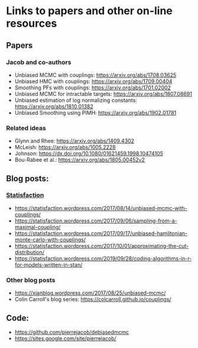 # Links to papers and other on-line resources

## Papers

### Jacob and co-authors

* Unbiased MCMC with couplings: https://arxiv.org/abs/1708.03625
* Unbiased HMC with couplings: https://arxiv.org/abs/1709.00404
* Smoothing PFs with couplings: https://arxiv.org/abs/1701.02002
* Unbiased MCMC for intractable targets: https://arxiv.org/abs/1807.08691
* Unbiased estimation of log normalizing constants: https://arxiv.org/abs/1810.01382
* Unbiased Smoothing using PIMH: https://arxiv.org/abs/1902.01781

### Related ideas

* Glynn and Rhee: https://arxiv.org/abs/1409.4302
* McLeish: https://arxiv.org/abs/1005.2228
* Johnson: https://dx.doi.org/10.1080/01621459.1998.10474105
* Bou-Rabee et al.: https://arxiv.org/abs/1805.00452v2

## Blog posts:

### [Statisfaction](https://statisfaction.wordpress.com/)

* https://statisfaction.wordpress.com/2017/08/14/unbiased-mcmc-with-couplings/
* https://statisfaction.wordpress.com/2017/09/06/sampling-from-a-maximal-coupling/
* https://statisfaction.wordpress.com/2017/09/17/unbiased-hamiltonian-monte-carlo-with-couplings/
* https://statisfaction.wordpress.com/2017/10/01/approximating-the-cut-distribution/
* https://statisfaction.wordpress.com/2019/09/28/coding-algorithms-in-r-for-models-written-in-stan/

### Other blog posts

* https://xianblog.wordpress.com/2017/08/25/unbiased-mcmc/
* Colin Carroll's blog series: https://colcarroll.github.io/couplings/

## Code:

* https://github.com/pierrejacob/debiasedmcmc
* https://sites.google.com/site/pierrejacob/

